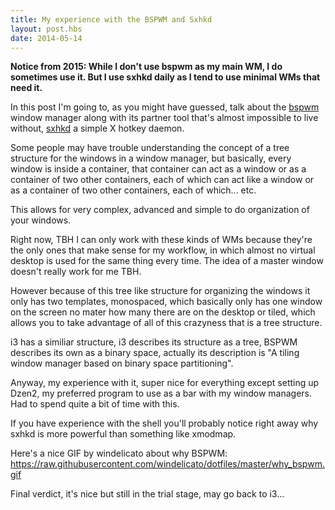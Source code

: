 ```yaml
---
title: My experience with the BSPWM and Sxhkd
layout: post.hbs
date: 2014-05-14
---
```


**Notice from 2015: While I don't use bspwm as my main WM, I do sometimes use
it.  But I use sxhkd daily as I tend to use minimal WMs that need it.**

In this post I'm going to, as you might have guessed, talk about the [bspwm][b]
window manager along with its partner tool that's almost impossible to live
without, [sxhkd][s] a simple X hotkey daemon.

[b]: https://github.com/baskerville/bspwm
[s]: https://github.com/baskerville/sxhkd

Some people may have trouble understanding the concept of a tree structure for
the windows in a window manager, but basically, every window is inside
a container, that container can act as a window or as a container of two other
containers, each of which can act like a window or as a container of two other
containers, each of which... etc.

This allows for very complex, advanced and simple to do organization of your
windows.

Right now, TBH I can only work with these kinds of WMs because they're the only
ones that make sense for my workflow, in which almost no virtual desktop is used
for the same thing every time.  The idea of a master window doesn't really work
for me TBH.

However because of this tree like structure for organizing the windows it only
has two templates, monospaced, which basically only has one window on the screen
no mater how many there are on the desktop or tiled, which allows you to take
advantage of all of this crazyness that is a tree structure.

i3 has a similiar structure, i3 describes its structure as a tree, BSPWM
describes its own as a binary space, actually its description is "A tiling
window manager based on binary space partitioning".

Anyway, my experience with it, super nice for everything except setting up
Dzen2, my preferred program to use as a bar with my window managers.  Had to
spend quite a bit of time with this.

If you have experience with the shell you'll probably notice right away why
sxhkd is more powerful than something like xmodmap.

Here's a nice GIF by windelicato about why BSPWM:
<https://raw.githubusercontent.com/windelicato/dotfiles/master/why_bspwm.gif>

Final verdict, it's nice but still in the trial stage, may go back to i3...
